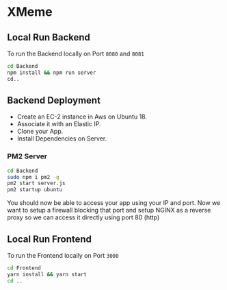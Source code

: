 # XMeme


## Local Run Backend

To run the Backend locally on Port `8080` and `8081`

```bash
cd Backend
npm install && npm run server
cd..
```

## Backend Deployment

* Create an EC-2 instance in Aws on Ubuntu 18.
* Associate it with an Elastic IP.
* Clone your App.
* Install Dependencies on Server.

### PM2 Server

```bash
cd Backend
sudo npm i pm2 -g
pm2 start server.js
pm2 startup ubuntu
```

You should now be able to access your app using your IP and port. Now we want to setup a firewall blocking that port and setup NGINX as a reverse proxy so we can access it directly using port 80 (http)

## Local Run Frontend

To run the Frontend locally on Port `3000`

```bash
cd Frontend
yarn install && yarn start
cd ..
```



